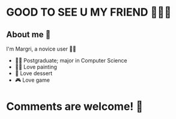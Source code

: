 # GOOD TO SEE U MY FRIEND 🎉🎉🎉

## About me 💅

I'm Margri, a novice user 🙇‍♀️

- 👩‍🌾 Postgraduate; major in Computer Science 
- 👩‍🎨 Love painting
- 🍰 Love dessert
- 🎮 Love game
# Comments are welcome! 💬

<!--
**MargriLi/MargriLi** is a ✨ _special_ ✨ repository because its `README.md` (this file) appears on your GitHub profile.

Here are some ideas to get you started:

- 🔭 I’m currently working on ...
- 🌱 I’m currently learning ...
- 👯 I’m looking to collaborate on ...
- 🤔 I’m looking for help with ...
- 💬 Ask me about ...
- 📫 How to reach me: ...
- 😄 Pronouns: ...
- ⚡ Fun fact: ...
-->
